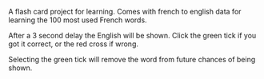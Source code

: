 A flash card project for learning. Comes with french to english data for learning the 100 most used French words.

After a 3 second delay the English will be shown. Click the green tick if you got it correct, or the red cross if wrong.

Selecting the green tick will remove the word from future chances of being shown.
